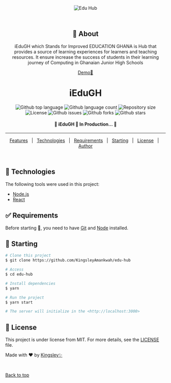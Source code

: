 <div align="center" id="top"> 
  <img src="./.github/app.gif" alt="Edu Hub" />

&#xa0;

## :dart: About

iEduGH which Stands for Improved EDUCATION GHANA is Hub that provides a source of learning experiences for learners and teaching resources. It ensure increase the success of students in their learning journey of Computing in Ghanaian Junior High Schools

<a href="https://i-edugh.vercel.app/">Demo🚀</a>

</div>

<h1 align="center">iEduGH</h1>

<p align="center">
  <img alt="Github top language" src="https://img.shields.io/github/languages/top/KingsleyAmankwah/edu-hub?color=56BEB8">

  <img alt="Github language count" src="https://img.shields.io/github/languages/count/KingsleyAmankwah/edu-hub?color=56BEB8">

  <img alt="Repository size" src="https://img.shields.io/github/repo-size/KingsleyAmankwah/edu-hub?color=56BEB8">

  <img alt="License" src="https://img.shields.io/github/license/KingsleyAmankwah/edu-hub?color=56BEB8">

  <img alt="Github issues" src="https://img.shields.io/github/issues/KingsleyAmankwah/edu-hub?color=56BEB8" />

  <img alt="Github forks" src="https://img.shields.io/github/forks/KingsleyAmankwah/edu-hub?color=56BEB8" />

  <img alt="Github stars" src="https://img.shields.io/github/stars/KingsleyAmankwah/edu-hub?color=56BEB8" />
</p>

<!-- Status -->

 <h4 align="center"> 
	🚧  iEduGH 🚀 In Production...  🚧
</h4>

<hr>

<p align="center">
  <!-- <a href="#dart-about">About</a> &#xa0; | &#xa0;  -->
  <a href="#sparkles-features">Features</a> &#xa0; | &#xa0;
  <a href="#rocket-technologies">Technologies</a> &#xa0; | &#xa0;
  <a href="#white_check_mark-requirements">Requirements</a> &#xa0; | &#xa0;
  <a href="#checkered_flag-starting">Starting</a> &#xa0; | &#xa0;
  <a href="#memo-license">License</a> &#xa0; | &#xa0;
  <a href="https://github.com/KingsleyAmankwah" target="_blank">Author</a>
</p>

<br>

<!-- ## :sparkles: Features -->

<!-- :heavy_check_mark: Feature 1;\
:heavy_check_mark: Feature 2;\
:heavy_check_mark: Feature 3; -->

## :rocket: Technologies

The following tools were used in this project:

- [Node.js](https://nodejs.org/en/)
- [React](https://pt-br.reactjs.org/)

## :white_check_mark: Requirements

Before starting :checkered_flag:, you need to have [Git](https://git-scm.com) and [Node](https://nodejs.org/en/) installed.

## :checkered_flag: Starting

```bash
# Clone this project
$ git clone https://github.com/KingsleyAmankwah/edu-hub

# Access
$ cd edu-hub

# Install dependencies
$ yarn

# Run the project
$ yarn start

# The server will initialize in the <http://localhost:3000>
```

## :memo: License

This project is under license from MIT. For more details, see the [LICENSE](LICENSE.md) file.

Made with :heart: by <a href="https://github.com/KingsleyAmankwah" target="_blank">Kingsley✨</a>

&#xa0;

<a href="#top">Back to top</a>
